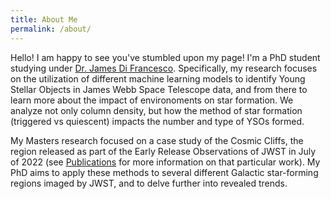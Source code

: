 ```yaml
---
title: About Me
permalink: /about/
---
```


Hello! I am happy to see you've stumbled upon my page! I'm a PhD student studying under <a href="https://www.jamesdifrancesco.com">Dr. James Di Francesco</a>. Specifically, my research focuses on the utilization of different machine learning models to identify Young Stellar Objects in James Webb Space Telescope data, and from there to learn more about the impact of environoments on star formation. We analyze not only column density, but how the method of star formation (triggered vs quiescent) impacts the number and type of YSOs formed.

My Masters research focused on a case study of the Cosmic Cliffs, the region released as part of the Early Release Observations of JWST in July of 2022 (see <a href="{{ site.baseurl }}/publications">Publications</a> for more information on that particular work). My PhD aims to apply these methods to several different Galactic star-forming regions imaged by JWST, and to delve further into revealed trends. 


